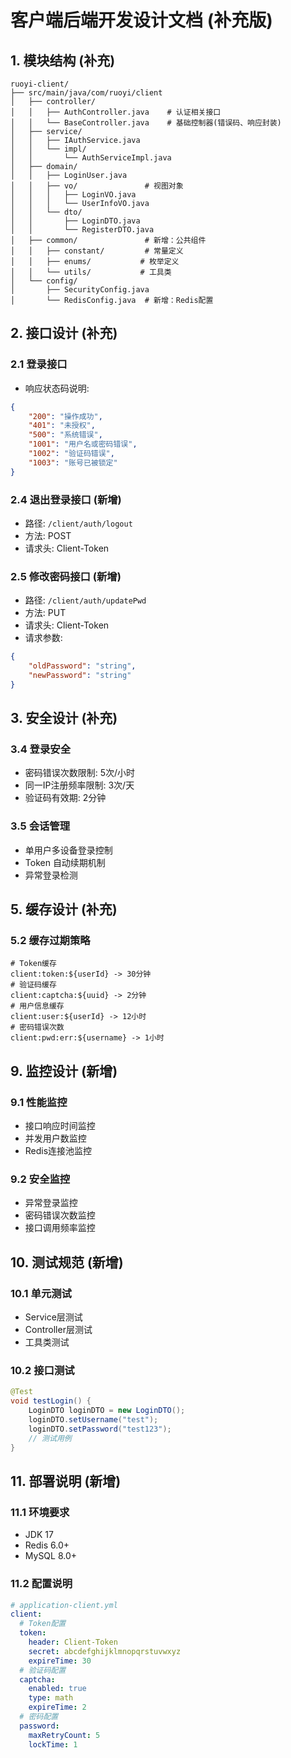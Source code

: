 # 客户端后端开发设计文档 (补充版)

## 1. 模块结构 (补充)
```
ruoyi-client/
├── src/main/java/com/ruoyi/client
│   ├── controller/             
│   │   ├── AuthController.java    # 认证相关接口
│   │   └── BaseController.java    # 基础控制器(错误码、响应封装)
│   ├── service/               
│   │   ├── IAuthService.java
│   │   └── impl/
│   │       └── AuthServiceImpl.java
│   ├── domain/                
│   │   ├── LoginUser.java    
│   │   ├── vo/               # 视图对象
│   │   │   ├── LoginVO.java
│   │   │   └── UserInfoVO.java
│   │   └── dto/              
│   │       ├── LoginDTO.java
│   │       └── RegisterDTO.java
│   ├── common/               # 新增：公共组件
│   │   ├── constant/         # 常量定义
│   │   ├── enums/           # 枚举定义
│   │   └── utils/           # 工具类
│   └── config/              
│       ├── SecurityConfig.java
│       └── RedisConfig.java  # 新增：Redis配置
```

## 2. 接口设计 (补充)
### 2.1 登录接口
- 响应状态码说明:
```json
{
    "200": "操作成功",
    "401": "未授权",
    "500": "系统错误",
    "1001": "用户名或密码错误",
    "1002": "验证码错误",
    "1003": "账号已被锁定"
}
```

### 2.4 退出登录接口 (新增)
- 路径: `/client/auth/logout`
- 方法: POST
- 请求头: Client-Token

### 2.5 修改密码接口 (新增)
- 路径: `/client/auth/updatePwd`
- 方法: PUT
- 请求头: Client-Token
- 请求参数:
```json
{
    "oldPassword": "string",
    "newPassword": "string"
}
```

## 3. 安全设计 (补充)
### 3.4 登录安全
- 密码错误次数限制: 5次/小时
- 同一IP注册频率限制: 3次/天
- 验证码有效期: 2分钟

### 3.5 会话管理
- 单用户多设备登录控制
- Token 自动续期机制
- 异常登录检测

## 5. 缓存设计 (补充)
### 5.2 缓存过期策略
```
# Token缓存
client:token:${userId} -> 30分钟
# 验证码缓存
client:captcha:${uuid} -> 2分钟
# 用户信息缓存
client:user:${userId} -> 12小时
# 密码错误次数
client:pwd:err:${username} -> 1小时
```

## 9. 监控设计 (新增)
### 9.1 性能监控
- 接口响应时间监控
- 并发用户数监控
- Redis连接池监控

### 9.2 安全监控
- 异常登录监控
- 密码错误次数监控
- 接口调用频率监控

## 10. 测试规范 (新增)
### 10.1 单元测试
- Service层测试
- Controller层测试
- 工具类测试

### 10.2 接口测试
```java
@Test
void testLogin() {
    LoginDTO loginDTO = new LoginDTO();
    loginDTO.setUsername("test");
    loginDTO.setPassword("test123");
    // 测试用例
}
```

## 11. 部署说明 (新增)
### 11.1 环境要求
- JDK 17
- Redis 6.0+
- MySQL 8.0+

### 11.2 配置说明
```yaml
# application-client.yml
client:
  # Token配置
  token:
    header: Client-Token
    secret: abcdefghijklmnopqrstuvwxyz
    expireTime: 30
  # 验证码配置
  captcha:
    enabled: true
    type: math
    expireTime: 2
  # 密码配置
  password:
    maxRetryCount: 5
    lockTime: 1
```